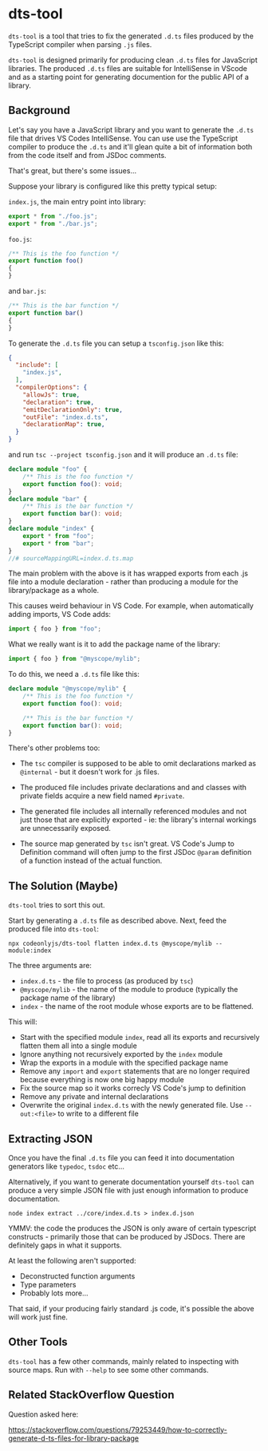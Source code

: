 # dts-tool

`dts-tool` is a tool that tries to fix the generated `.d.ts` files 
produced by the TypeScript compiler when parsing `.js` files.

`dts-tool` is designed primarily for producing clean `.d.ts` files 
for JavaScript libraries.  The produced `.d.ts` files are suitable
for IntelliSense in VScode and as a starting point for generating 
documention for the public API of a library.


## Background

Let's say you have a JavaScript library and you want to generate the
`.d.ts` file that drives VS Codes IntelliSense.  You can use use
the TypeScript compiler to produce the `.d.ts` and it'll glean quite
a bit of information both from the code itself and from JSDoc comments.  

That's great, but there's some issues...

Suppose your library is configured like this pretty typical setup:

`index.js`, the main entry point into library:

```js
export * from "./foo.js";
export * from "./bar.js";
```

`foo.js`:

```js
/** This is the foo function */
export function foo()
{
}
```

and `bar.js`:

```js
/** This is the bar function */
export function bar()
{
}
```

To generate the `.d.ts` file you can setup a `tsconfig.json` like this:

```json
{
  "include": [
    "index.js",
  ],
  "compilerOptions": {
    "allowJs": true,
    "declaration": true,
    "emitDeclarationOnly": true,
    "outFile": "index.d.ts",
    "declarationMap": true,
  }
}
```

and run `tsc --project tsconfig.json` and it will produce an 
`.d.ts` file:

```typescript
declare module "foo" {
    /** This is the foo function */
    export function foo(): void;
}
declare module "bar" {
    /** This is the bar function */
    export function bar(): void;
}
declare module "index" {
    export * from "foo";
    export * from "bar";
}
//# sourceMappingURL=index.d.ts.map
```

The main problem with the above is it has wrapped exports from
each .js file into a module declaration - rather than producing
a module for the library/package as a whole.

This causes weird behaviour in VS Code.  For example, when 
automatically adding imports, VS Code adds:

```js
import { foo } from "foo";
```

What we really want is it to add the package name of the library:

```js
import { foo } from "@myscope/mylib";
```


To do this, we need a `.d.ts` file like this:

```typescript
declare module "@myscope/mylib" {
    /** This is the foo function */
    export function foo(): void;

    /** This is the bar function */
    export function bar(): void;
}
```

There's other problems too:

* The `tsc` compiler is supposed to be able to omit declarations
  marked as `@internal` - but it doesn't work for .js files.

* The produced file includes private declarations and and classes
  with private fields acquire a new field named `#private`.

* The generated file includes all internally referenced modules
  and not just those that are explicitly exported - ie: the 
  library's internal workings are unnecessarily exposed.

* The source map generated by `tsc` isn't great. VS Code's Jump 
  to Definition command will often jump to the first JSDoc `@param` 
  definition of a function instead of the actual function.



## The Solution (Maybe)

`dts-tool` tries to sort this out.  

Start by generating a `.d.ts` file as described above.  Next, feed
the produced file into `dts-tool`:

```
npx codeonlyjs/dts-tool flatten index.d.ts @myscope/mylib --module:index
```

The three arguments are:

* `index.d.ts` - the file to process (as produced by `tsc`)
* `@myscope/mylib` - the name of the module to produce (typically 
  the package name of the library)
* `index` - the name of the root module whose exports are to be
  flattened.

This will:

* Start with the specified module `index`, read all its exports
  and recursively flatten them all into a single module
* Ignore anything not recursively exported by the `index` module
* Wrap the exports in a module with the specified package name
* Remove any `import` and `export` statements that are no longer 
  required because everything is now one big happy module
* Fix the source map so it works correcly VS Code's jump to 
  definition
* Remove any private and internal declarations
* Overwrite the original `index.d.ts` with the newly generated
  file.  Use `--out:<file>` to write to a different file


## Extracting JSON

Once you have the final `.d.ts` file you can feed it into
documentation generators like `typedoc`, `tsdoc` etc...

Alternatively, if you want to generate documentation yourself
`dts-tool` can produce a very simple JSON file with just
enough information to produce documentation.

```
node index extract ../core/index.d.ts > index.d.json
```

YMMV: the code the produces the JSON is only aware of certain
typescript constructs - primarily those that can be produced
by JSDocs.  There are definitely gaps in what it supports. 

At least the following aren't supported:

* Deconstructed function arguments
* Type parameters
* Probably lots more...

That said, if your producing fairly standard .js code, it's 
possible the above will work just fine.



## Other Tools

`dts-tool` has a few other commands, mainly related to inspecting 
with source maps.  Run with `--help` to see some other commands.


## Related StackOverflow Question

Question asked here:

https://stackoverflow.com/questions/79253449/how-to-correctly-generate-d-ts-files-for-library-package